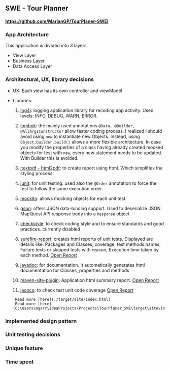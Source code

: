 ## SWE - Tour Planner
#### https://github.com/MarianGP/TourPlaner-SWEI

### App Architecture
This application is divided into 3 layers

- View Layer
- Business Layer
- Data Access Layer

### Architectural, UX, library decisions

- UX: Each view has its own controller and viewModel 
- Libraries:
    1) <ins>log4j</ins>: logging application library for recoding app activity. Used levels: INFO, DEBUG, WARN, ERROR.
       
    2) <ins>lombok</ins>: the mainly used annotations ``@Data, @Builder, @AllArgsConstructor`` allow faster coding process. 
      I realized I should avoid using ``new`` to instantiate new Objects. Instead, using ``Object.builder.build()``
      allows a more flexible architecture. In case you modify the properties of a class having already created
      mocked objects for test with ```new```, every new statement needs to be updated. With Builder this is avoided.
       
    3) <ins>itextpdf - html2pdf</ins>: to create report using html. Which simplifies the styling process.
       
    4) <ins>junit</ins>: for unit testing. used also the ``@Order`` annotation to force the test to follow the same
      execution order.
       
    5) <ins>mockito</ins>: allows mocking objects for each unit test.
       
    6) <ins>gson</ins>: offers JSON data-binding support. Used to deserialize JSON MapQuest API response body into
     a ``Response`` object
       
    7) <ins>checkstyle</ins>: to check coding style and to ensure standards and good practices. currently disabled

    8) <ins>surefire-report</ins>: creates html reports of unit tests. Displayed are details like: Packages and Classes, 
     coverage, test methods names, Failure tests or skipped tests with reason, Execution time taken by each method.
     <a href="file:///C:/Users/mgarc/IdeaProjects/Projects/TourPlaner_SWE/target/apiDocs/index.html" target="_top">Open Report</a>

    9) <ins>javadoc</ins>: for documentation. It automatically generates html documentation for Classes, properties 
     and methods
       
    10) <ins>maven-site-plugin</ins>: Application html summary report.
     <a href="file:///C:/Users/mgarc/IdeaProjects/Projects/TourPlaner_SWE/target/site/index.html" target="_top">Open Report</a>

    11) <ins>jacoco</ins>: to check test unit code coverage
        <a href="./target/site/jacoco/index.html" target="_top">Open Report</a>

       Read more [here](./target/site/index.html)
       Read more [here](C:\Users\mgarc\IdeaProjects\Projects\TourPlaner_SWE\target\site\index.html)
       

### Implemented design pattern


### Unit testing decisions


### Unique feature


### Time spent




